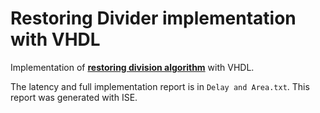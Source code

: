 # Restoring Divider implementation with VHDL
Implementation of <a href="https://www.geeksforgeeks.org/restoring-division-algorithm-unsigned-integer/" target="_blank">**restoring division algorithm**</a> with VHDL.

The latency and full implementation report is in `Delay and Area.txt`. This report was generated with ISE.

